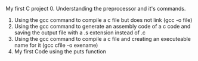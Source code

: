 My first C project
0. Understanding the preprocessor and it's commands.
1. Using the gcc command to compile a c file but does not link (gcc -o file)
2. Using the gcc command to generate an assembly code of a c code and saving the output file with a .s extension instead of .c
3. Using the gcc command to compile a c file and creating an executeable name for it (gcc cfile -o exename)
4. My first Code using the puts function
